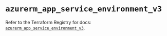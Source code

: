 # `azurerm_app_service_environment_v3`

Refer to the Terraform Registry for docs: [`azurerm_app_service_environment_v3`](https://registry.terraform.io/providers/hashicorp/azurerm/3.108.0/docs/resources/app_service_environment_v3).

